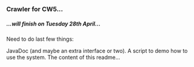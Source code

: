 ### Crawler for CW5...

##### ...will finish on Tuesday 28th April...

Need to do last few things:

JavaDoc (and maybe an extra interface or two).
A script to demo how to use the system.
The content of this readme...




